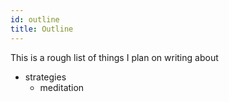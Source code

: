 ```yaml
---
id: outline
title: Outline
---
```


This is a rough list of things I plan on writing about

- strategies
  - meditation
